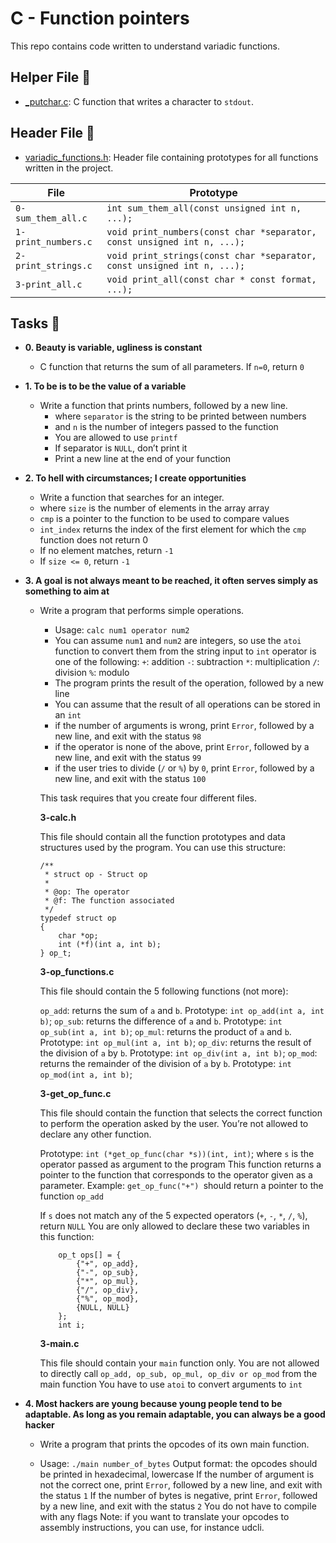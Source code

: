 # C - Function pointers

This repo contains code written to understand variadic functions.

## Helper File :raised_hands:

* [_putchar.c](./_putchar.c): C function that writes a character to `stdout`.

## Header File :file_folder:

* [variadic_functions.h](./variadic_functions.h): Header file containing prototypes for all
functions written in the project.

| File                     | Prototype                                                                 |
| ------------------------ | --------------------------------                                          |
| `0-sum_them_all.c`       | `int sum_them_all(const unsigned int n, ...);`                            |
| `1-print_numbers.c`      | `void print_numbers(const char *separator, const unsigned int n, ...);`   |
| `2-print_strings.c`      | `void print_strings(const char *separator, const unsigned int n, ...);`   |
| `3-print_all.c`          | `void print_all(const char * const format, ...);`

## Tasks :page_with_curl:

* **0. Beauty is variable, ugliness is constant**
  * C function that returns the sum of all parameters. If `n=0`, return `0`

* **1. To be is to be the value of a variable**
  * Write a function that prints numbers, followed by a new line.
    * where `separator` is the string to be printed between numbers
    * and `n` is the number of integers passed to the function
    * You are allowed to use `printf`
    * If separator is `NULL`, don’t print it
    * Print a new line at the end of your function
  
* **2. To hell with circumstances; I create opportunities**
  * Write a function that searches for an integer.
  * where `size` is the number of elements in the array array
  * `cmp` is a pointer to the function to be used to compare values
  * `int_index` returns the index of the first element for which the `cmp` function does not return 0
  * If no element matches, return `-1`
  * If `size <= 0`, return `-1`
 
* **3. A goal is not always meant to be reached, it often serves simply as something to aim at**
  * Write a program that performs simple operations.
    * Usage: `calc num1 operator num2`
    * You can assume `num1` and `num2` are integers, so use the `atoi` function to convert them from the string input to `int`
    operator is one of the following:
    `+`: addition
    `-`: subtraction
    `*`: multiplication
    `/`: division
    `%`: modulo
    * The program prints the result of the operation, followed by a new line
    * You can assume that the result of all operations can be stored in an `int`
    * if the number of arguments is wrong, print `Error`, followed by a new line, and exit with the status `98`
    * if the operator is none of the above, print `Error`, followed by a new line, and exit with the status `99`
    * if the user tries to divide (`/` or `%`) by `0`, print `Error`, followed by a new line, and exit with the status `100`

    This task requires that you create four different files.

    **3-calc.h**

    This file should contain all the function prototypes and data structures used by the program. You can use this structure:

    ```
    /**
     * struct op - Struct op
     *
     * @op: The operator
     * @f: The function associated
     */
    typedef struct op
    {
        char *op;
        int (*f)(int a, int b);
    } op_t;
    ```

    **3-op_functions.c**

    This file should contain the 5 following functions (not more):

    `op_add`: returns the sum of `a` and `b`. Prototype: `int op_add(int a, int b)`;
    `op_sub`: returns the difference of `a` and `b`. Prototype: `int op_sub(int a, int b)`;
    `op_mul`: returns the product of `a` and `b`. Prototype: `int op_mul(int a, int b)`;
    `op_div`: returns the result of the division of `a` by `b`. Prototype: `int op_div(int a, int b)`;
    `op_mod`: returns the remainder of the division of `a` by `b`. Prototype: `int op_mod(int a, int b)`;

    **3-get_op_func.c**

    This file should contain the function that selects the correct function to perform the operation asked by the user. You’re not allowed to declare any other function.

    Prototype: `int (*get_op_func(char *s))(int, int)`;
    where `s` is the operator passed as argument to the program
    This function returns a pointer to the function that corresponds to the operator given as a parameter. Example: `get_op_func("+") `should return a pointer to the function `op_add`

    If `s` does not match any of the 5 expected operators (`+`, `-`, `*`, `/`, `%`), return `NULL`
    You are only allowed to declare these two variables in this function:
    ```
        op_t ops[] = {
            {"+", op_add},
            {"-", op_sub},
            {"*", op_mul},
            {"/", op_div},
            {"%", op_mod},
            {NULL, NULL}
        };
        int i;
    ```
    **3-main.c**

    This file should contain your `main` function only.
    You are not allowed to directly call `op_add, op_sub, op_mul, op_div or op_mod` from the main function
    You have to use `atoi` to convert arguments to `int`

* **4. Most hackers are young because young people tend to be adaptable. As long as you remain adaptable, you can always be a good hacker**
  * Write a program that prints the opcodes of its own main function.

   * Usage: `./main number_of_bytes`
   Output format:
   the opcodes should be printed in hexadecimal, lowercase
   If the number of argument is not the correct one, print `Error`, followed by a new line, and exit with the status `1`
   If the number of bytes is negative, print `Error`, followed by a new line, and exit with the status `2`
   You do not have to compile with any flags
   Note: if you want to translate your opcodes to assembly instructions, you can use, for instance udcli.

